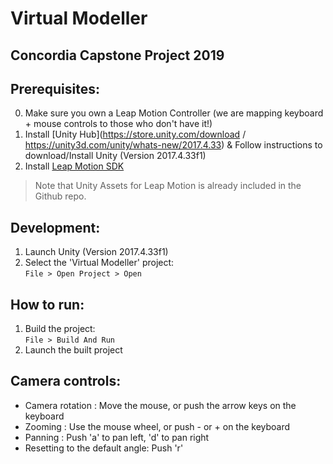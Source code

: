 # Virtual Modeller
Concordia Capstone Project 2019
----------------------------
## Prerequisites:

0. Make sure you own a Leap Motion Controller (we are mapping keyboard + mouse controls to those who don't have it!)
1. Install [Unity Hub](https://store.unity.com/download / https://unity3d.com/unity/whats-new/2017.4.33) & Follow instructions to download/Install Unity (Version 2017.4.33f1)
2. Install [Leap Motion SDK](https://warehouse.leapmotion.com/apps/4621/download)
>  Note that Unity Assets for Leap Motion is already included in the Github repo.

## Development:

1. Launch Unity (Version 2017.4.33f1)
2. Select the 'Virtual Modeller' project:\
`File > Open Project > Open` 

## How to run:
1. Build the project:\
`File > Build And Run`
2. Launch the built project

## Camera controls:
* Camera rotation : Move the mouse, or push the arrow keys on the keyboard
* Zooming : Use the mouse wheel, or push - or + on the keyboard
* Panning : Push 'a' to pan left, 'd' to pan right
* Resetting to the default angle: Push 'r'
